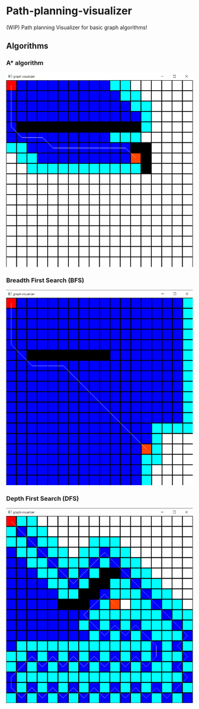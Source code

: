 # Path-planning-visualizer
(WIP) Path planning Visualizer for basic graph algorithms!
 
## Algorithms  
### A* algorithm  
<img src="images/AStar.png">  
  
### Breadth First Search (BFS)  
<img src="images/BFS.png">  
  
### Depth First Search (DFS)  
<img src="images/DFS.png">  
